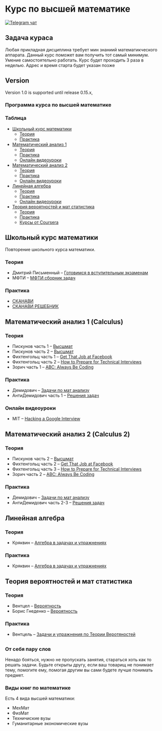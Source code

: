 # Курс по высшей математике
[![Telegram чат](https://badges.gitter.im/andreis/interview.png)](https://t.me/math_kg)


## Задача кураса
Любая прикладная дисциплина требует мин знаниий математикческого аппарата.
Данный курс поможет вам получить тот самый минимум.
Умение самостоятельно работать.
Курс будет проходить 3 раза в неделью. Адрес и время старта будет указан позже

## Version
Version 1.0 is supported until release 0.15.x,

### Программа курса по высшей математике

### Таблица

* [Школьный курс математики](#Школьный-курс-математики)
	* [Теория](#books-1)
	* [Практика](#coding-practice)
* [Математический анализ 1](#Математический-анализ-1-(Calculus))
	* [Теория](#articles)
	* [Практика](#books)
	* [Онлайн видеоуроки](#videos)
* [Математический анализ 2](#Математический-анализ-2-(Calculus-2))
	* [Теория](#android)
	* [Практика](#aspnet)
	* [Онлайн видеоуроки](#javascript)
* [Линейная алгебра](#линейная-алгебра)
	* [Теория](#crypto)
	* [Практика](#funny)
	* [Онлайн видеоуроки](#maths)
* [Теория вероятностей и мат статистика](#Теория-вероятностей-и-мат-статистика)
	* [Теория](#books-1)
	* [Практика](#articles)
	* [Курсы от Coursera](#courses)


## Школьный курс математики
Повторение школьного курса математики.

### Теория 

* Дмитрий Письменный – [Готовимся в вступительным экзаменам](https://www.labirint.ru/books/3830/)
* МФТИ – [МФТИ сборник задач]()

### Практика

* [СКАНАВИ](https://www.labirint.ru/books/423992/)
* [СКАНАВИ РЕШЕБНИК](https://www.labirint.ru/books/14410/)


## Математический анализ 1 (Calculus)


### Теория

* Пискунов часть 1 – [Высшмат]()
* Пискунов часть 2 – [Высшмат]()
* Фихтенгольц часть 1 – [Get That Job at Facebook](https://www.facebook.com/notes/10150964382448920)
* Фихтенгольц часть 2 – [How to Prepare for Technical Interviews](http://dandreamsofcoding.com/2012/11/25/how-to-prepare-for-technical-interviews/)
* Зорич часть 1 – [ABC: Always Be Coding](https://medium.com/tech-talk/d5f8051afce2)

### Практика

* Демидович – [Задачи по мат анализу](https://www.amazon.com/Google-R%C3%A9sum%C3%A9-Prepare-Microsoft-Company/dp/151138459X)
* АнтиДемидович часть 1 – [Решения задач](https://www.amazon.com/Cracking-Coding-Interview-Programming-Questions/dp/0984782850)

### Онлайн видеоуроки

* MIT – [Hacking a Google Interview](https://courses.csail.mit.edu/iap/interview/materials.php)

## Математический анализ 2 (Calculus 2)

### Теория
* Пискунов часть 2 – [Высшмат]()
* Фихтенгольц часть 2 – [Get That Job at Facebook](https://www.facebook.com/notes/10150964382448920)
* Фихтенгольц часть 3 – [How to Prepare for Technical Interviews](http://dandreamsofcoding.com/2012/11/25/how-to-prepare-for-technical-interviews/)
* Зорич часть 2 – [ABC: Always Be Coding](https://medium.com/tech-talk/d5f8051afce2)

### Практика

* Демидович – [Задачи по мат анализу](https://www.amazon.com/Google-R%C3%A9sum%C3%A9-Prepare-Microsoft-Company/dp/151138459X)
* АнтиДемидович часть 2-3 – [Решения задач](https://www.amazon.com/Cracking-Coding-Interview-Programming-Questions/dp/0984782850)


## Линейная алгебра

### Теория

* Кряквин – [Алгебра в задачах и упражнениях](https://www.coursera.org/learn/crypto)

### Практика

* Кряквин – [Алгебра в задачах и упражнениях](https://aphyr.com/posts/340-reversing-the-technical-interview)


## Теория вероятностей и мат статистика

### Теория

* Вентцел –  [Вероятность](https://github.com/MaximAbramchuck/awesome-interview-questions)
* Борис Гнеденко –  [Вероятность](https://github.com/MaximAbramchuck/awesome-interview-questions)

### Практика

* Вентцель –  [Задачи и упражнения по Теории Веротяностей](https://github.com/donnemartin/interactive-coding-challenges)

##
### От себя пару слов
Ненадо бояться, нужно не пропускать занятия, стараться хоть как то решать задачи.
Будьте открыты другу, если ваш товарищ не понимает тему, помогите ему, помогая другим
вы сами будете лучше понимать предмет.

### Виды книг по математике
Есть 4 вида высшей математики: 
* МехМат
* ФизМат
* Техничиские вузы
* Гуманитарные экономические вузы



